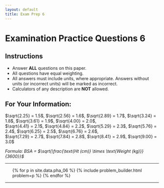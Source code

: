 ```yaml
---
layout: default
title: Exam Prep 6
---
```

<main>

<h1>Examination Practice Questions 6</h1>

<section class="instructions">
    <h2>Instructions</h2>
    <ul>
                <li>Answer <strong>ALL</strong> questions on this paper.</li>
                <li>All questions have equal weighting.</li>
                <li>All answers must include units, where appropriate. Answers without units (or incorrect units) will be marked as incorrect.</li>
                <li>Calculators of any description are <strong>NOT</strong> allowed.</li>
    </ul>
</section>

<section class="formulae">
    <h2>For Your Information:</h2>
    <p>
        $\sqrt{2.25} = 1.5$, $\sqrt{2.56} = 1.6$, $\sqrt{2.89} = 1.7$, $\sqrt{3.24} = 1.8$, $\sqrt{3.61} = 1.9$, $\sqrt{4.00} = 2.0$,<br>
        $\sqrt{4.41} = 2.1$, $\sqrt{4.84} = 2.2$, $\sqrt{5.29} = 2.3$, $\sqrt{5.76} = 2.4$, $\sqrt{6.25} = 2.5$, $\sqrt{6.76} = 2.6$,<br>
        $\sqrt{7.29} = 2.7$, $\sqrt{7.84} = 2.8$, $\sqrt{8.41} = 2.9$, $\sqrt{9.00} = 3.0$
    </p>
    <p><em>Formula: BSA = $\sqrt{\frac{\text{Ht (cm)} \times \text{Weight (kg)}}{3600}}$</em></p>
</section>

<hr>

<ol>
  {% for p in site.data.pha_06 %}
    {% include problem_builder.html problem=p %}
  {% endfor %}
</ol>

<hr>
</main>

